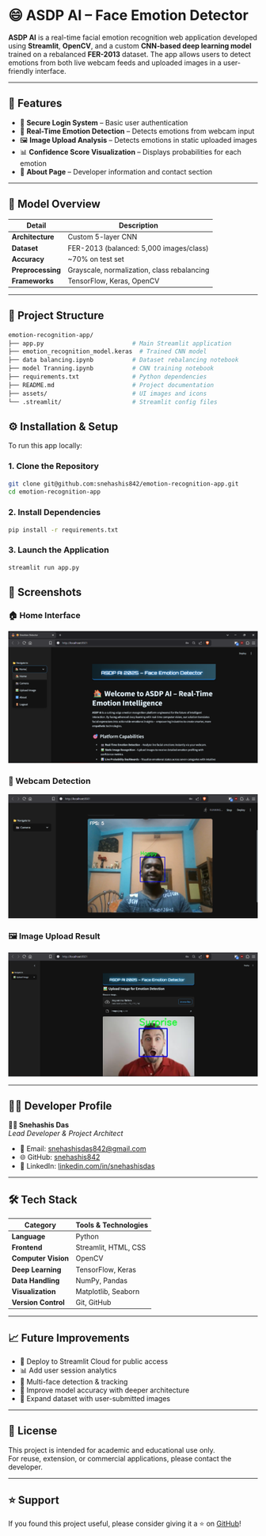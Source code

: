 # 😄 ASDP AI – Face Emotion Detector

**ASDP AI** is a real-time facial emotion recognition web application developed using **Streamlit**, **OpenCV**, and a custom **CNN-based deep learning model** trained on a rebalanced **FER-2013** dataset. The app allows users to detect emotions from both live webcam feeds and uploaded images in a user-friendly interface.

---

## 🚀 Features

- 🔐 **Secure Login System** – Basic user authentication
- 📸 **Real-Time Emotion Detection** – Detects emotions from webcam input
- 🖼️ **Image Upload Analysis** – Detects emotions in static uploaded images
- 📊 **Confidence Score Visualization** – Displays probabilities for each emotion
- 👥 **About Page** – Developer information and contact section

---

## 🧠 Model Overview

| Detail         | Description                                  |
|----------------|----------------------------------------------|
| **Architecture** | Custom 5-layer CNN                        |
| **Dataset**      | FER-2013 (balanced: 5,000 images/class)   |
| **Accuracy**     | ~70% on test set                          |
| **Preprocessing**| Grayscale, normalization, class rebalancing |
| **Frameworks**   | TensorFlow, Keras, OpenCV                 |

---

## 📁 Project Structure

```bash
emotion-recognition-app/
├── app.py                         # Main Streamlit application
├── emotion_recognition_model.keras  # Trained CNN model
├── data balancing.ipynb           # Dataset rebalancing notebook
├── model Tranning.ipynb           # CNN training notebook
├── requirements.txt               # Python dependencies
├── README.md                      # Project documentation
├── assets/                        # UI images and icons
└── .streamlit/                    # Streamlit config files
``` 
## ⚙️ Installation & Setup

To run this app locally:

### 1. Clone the Repository

```bash
git clone git@github.com:snehashis842/emotion-recognition-app.git
cd emotion-recognition-app
```


### 2. **Install Dependencies**
```bash
pip install -r requirements.txt
```

### 3. **Launch the Application**
```bash
streamlit run app.py
```
## 📸 Screenshots

### 🏠 Home Interface
![Home Interface](assets/home.png)

### 🎥 Webcam Detection
![Webcam Detection](assets/webcam.png)

### 🖼️ Image Upload Result
![Image Upload Result](assets/upload.png)

---

## 🙋‍♂️ Developer Profile

**👨‍💻 Snehashis Das**  
*Lead Developer & Project Architect*

- 📧 Email: [snehashisdas842@gmail.com](mailto:snehashisdas842@gmail.com)  
- 🌐 GitHub: [snehashis842](https://github.com/snehashis842)  
- 🔗 LinkedIn: [linkedin.com/in/snehashisdas](https://www.linkedin.com/in/snehashisdas-/)

---

## 🛠️ Tech Stack

| Category           | Tools & Technologies             |
|--------------------|----------------------------------|
| **Language**       | Python                           |
| **Frontend**       | Streamlit, HTML, CSS             |
| **Computer Vision**| OpenCV                           |
| **Deep Learning**  | TensorFlow, Keras                |
| **Data Handling**  | NumPy, Pandas                    |
| **Visualization**  | Matplotlib, Seaborn              |
| **Version Control**| Git, GitHub                      |

---

## 📈 Future Improvements

- 🚀 Deploy to Streamlit Cloud for public access  
- 📊 Add user session analytics  
- 📸 Multi-face detection & tracking  
- 🧠 Improve model accuracy with deeper architecture  
- 🤳 Expand dataset with user-submitted images  

---

## 📄 License

This project is intended for academic and educational use only.  
For reuse, extension, or commercial applications, please contact the developer.

---

## ⭐️ Support

If you found this project useful, please consider giving it a ⭐ on [GitHub](https://github.com/snehashis842/emotion-recognition-app)!
